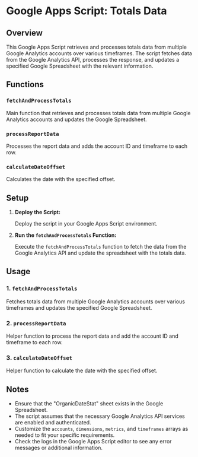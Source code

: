 # Google Apps Script: Totals Data

## Overview

This Google Apps Script retrieves and processes totals data from multiple Google Analytics accounts over various timeframes. The script fetches data from the Google Analytics API, processes the response, and updates a specified Google Spreadsheet with the relevant information.

## Functions

### `fetchAndProcessTotals`

Main function that retrieves and processes totals data from multiple Google Analytics accounts and updates the Google Spreadsheet.

### `processReportData`

Processes the report data and adds the account ID and timeframe to each row.

### `calculateDateOffset`

Calculates the date with the specified offset.

## Setup

1. **Deploy the Script:**

   Deploy the script in your Google Apps Script environment.

2. **Run the `fetchAndProcessTotals` Function:**

   Execute the `fetchAndProcessTotals` function to fetch the data from the Google Analytics API and update the spreadsheet with the totals data.

## Usage

### 1. `fetchAndProcessTotals`

Fetches totals data from multiple Google Analytics accounts over various timeframes and updates the specified Google Spreadsheet.

### 2. `processReportData`

Helper function to process the report data and add the account ID and timeframe to each row.

### 3. `calculateDateOffset`

Helper function to calculate the date with the specified offset.

## Notes

- Ensure that the "OrganicDateStat" sheet exists in the Google Spreadsheet.
- The script assumes that the necessary Google Analytics API services are enabled and authenticated.
- Customize the `accounts`, `dimensions`, `metrics`, and `timeframes` arrays as needed to fit your specific requirements.
- Check the logs in the Google Apps Script editor to see any error messages or additional information.
